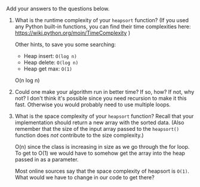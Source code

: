 Add your answers to the questions below.

1. What is the runtime complexity of your `heapsort` function? (If you used any
   Python built-in functions, you can find their time complexities here:
   https://wiki.python.org/moin/TimeComplexity )

   Other hints, to save you some searching:

   * Heap insert: `O(log n)`
   * Heap delete: `O(log n)`
   * Heap get max: `O(1)`

   O(n log n)

2. Could one make your algorithm run in better time? If so, how? If not, why
   not?
   I don't think it's possible since you need recursion to make it this fast. Otherwise you would probably need to use multiple loops.

3. What is the space complexity of your `heapsort` function? Recall that your
   implementation should return a new array with the sorted data. (Also remember
   that the size of the input array passed to the `heapsort()` function does
   _not_ contribute to the size complexity.)

   O(n) since the class is increasing in size as we go through the for loop. To get to O(1) we would have to somehow get the array into the heap
   passed in as a parameter.

   Most online sources say that the space complexity of heapsort is `O(1)`. What
   would we have to change in our code to get there?